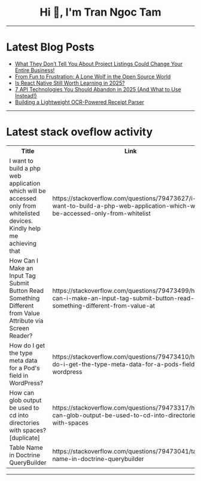 <h1 align="center">Hi 👋, I'm Tran Ngoc Tam</h1>

---

# Latest Blog Posts 
<!-- BLOG-POST-LIST:START -->
- [What They Don’t Tell You About Project Listings Could Change Your Entire Business!](https://dev.to/resource_bunk_1077cab07da/what-they-dont-tell-you-about-project-listings-could-change-your-entire-business-3m96)
- [From Fun to Frustration: A Lone Wolf in the Open Source World](https://dev.to/darkterminal/from-fun-to-frustration-a-lone-wolf-in-the-open-source-world-57p1)
- [Is React Native Still Worth Learning in 2025?](https://dev.to/anytechie/is-react-native-still-worth-learning-in-2025-4o5e)
- [7 API Technologies You Should Abandon in 2025 &lpar;And What to Use Instead!&rpar;](https://dev.to/snappytuts/7-api-technologies-you-should-abandon-in-2025-and-what-to-use-instead-511j)
- [Building a Lightweight OCR-Powered Receipt Parser](https://dev.to/jjpark987/building-a-lightweight-ocr-powered-receipt-parser-1k21)
<!-- BLOG-POST-LIST:END -->

---

# Latest stack oveflow activity
<table>
  <tr><th>Title</th><th>Link</th></tr>
  <!-- STACKOVERFLOW:START --><tr><td>I want to build a php web application which will be accessed only from whitelisted devices. Kindly help me achieving that</td><td>https://stackoverflow.com/questions/79473627/i-want-to-build-a-php-web-application-which-will-be-accessed-only-from-whitelist</td></tr><tr><td>How Can I Make an Input Tag Submit Button Read Something Different from Value Attribute via Screen Reader?</td><td>https://stackoverflow.com/questions/79473499/how-can-i-make-an-input-tag-submit-button-read-something-different-from-value-at</td></tr><tr><td>How do I get the type meta data for a Pod&#39;s field in WordPress?</td><td>https://stackoverflow.com/questions/79473410/how-do-i-get-the-type-meta-data-for-a-pods-field-in-wordpress</td></tr><tr><td>How can glob output be used to cd into directories with spaces? [duplicate]</td><td>https://stackoverflow.com/questions/79473317/how-can-glob-output-be-used-to-cd-into-directories-with-spaces</td></tr><tr><td>Table Name in Doctrine QueryBuilder</td><td>https://stackoverflow.com/questions/79473041/table-name-in-doctrine-querybuilder</td></tr><!-- STACKOVERFLOW:END -->
</table>

---


